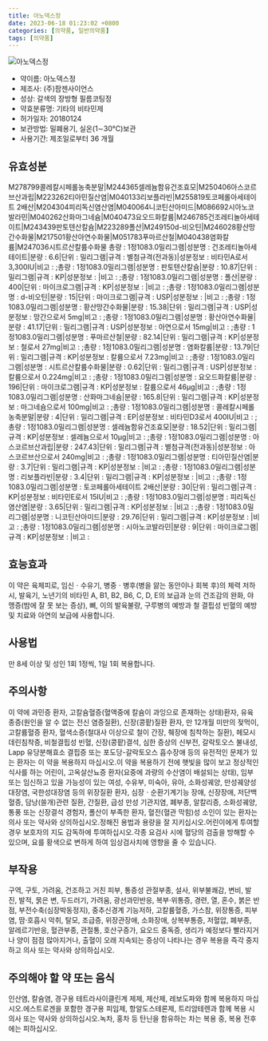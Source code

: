 ```yaml
---
title: 아노덱스정
date: 2023-06-18 01:23:02 +0800
categories: [의약품, 일반의약품]
tags: [의약품]
---
```

![아노덱스정](https://nedrug.mfds.go.kr/pbp/cmn/itemImageDownload/152216525755800055)

- 약이름: 아노덱스정
- 제조사: (주)팜젠사이언스
- 성상: 갈색의 장방형 필름코팅정
- 약효분류명: 기타의 비타민제
- 허가일자: 20180124
- 보관방법: 밀폐용기, 실온(1∼30℃)보관
- 사용기간: 제조일로부터 36 개월
## 유효성분
M278799콜레칼시페롤농축분말|M244365셀레늄함유건조효모|M250406아스코르브산과립|M223262티아민질산염|M040133리보플라빈|M255819토코페롤아세테이트 2배산|M204304피리독신염산염|M040064니코틴산아미드|M086692시아노코발라민|M040262산화마그네슘|M040473요오드화칼륨|M246785건조레티놀아세테이트|M243439판토텐산칼슘|M223289폴산|M249150d-비오틴|M246028황산망간수화물|M217501황산아연수화물|M051783푸마르산철|M040438염화칼륨|M247036시트르산칼륨수화물
총량 : 1정1083.0밀리그램|성분명 : 건조레티놀아세테이트|분량 : 6.6|단위 : 밀리그램|규격 : 별첨규격(전과동)|성분정보 : 비타민A로서 3,300IU|비고 : ;총량 : 1정1083.0밀리그램|성분명 : 판토텐산칼슘|분량 : 10.87|단위 : 밀리그램|규격 : KP|성분정보 : |비고 : ;총량 : 1정1083.0밀리그램|성분명 : 폴산|분량 : 400|단위 : 마이크로그램|규격 : KP|성분정보 : |비고 : ;총량 : 1정1083.0밀리그램|성분명 : d-비오틴|분량 : 15|단위 : 마이크로그램|규격 : USP|성분정보 : |비고 : ;총량 : 1정1083.0밀리그램|성분명 : 황산망간수화물|분량 : 15.38|단위 : 밀리그램|규격 : USP|성분정보 : 망간으로서 5mg|비고 : ;총량 : 1정1083.0밀리그램|성분명 : 황산아연수화물|분량 : 41.17|단위 : 밀리그램|규격 : USP|성분정보 : 아연으로서 15mg|비고 : ;총량 : 1정1083.0밀리그램|성분명 : 푸마르산철|분량 : 82.14|단위 : 밀리그램|규격 : KP|성분정보 : 철로서 27mg|비고 : ;총량 : 1정1083.0밀리그램|성분명 : 염화칼륨|분량 : 13.79|단위 : 밀리그램|규격 : KP|성분정보 : 칼륨으로서 7.23mg|비고 : ;총량 : 1정1083.0밀리그램|성분명 : 시트르산칼륨수화물|분량 : 0.62|단위 : 밀리그램|규격 : USP|성분정보 : 칼륨으로서 0.224mg|비고 : ;총량 : 1정1083.0밀리그램|성분명 : 요오드화칼륨|분량 : 196|단위 : 마이크로그램|규격 : KP|성분정보 : 칼륨으로서 46μg|비고 : ;총량 : 1정1083.0밀리그램|성분명 : 산화마그네슘|분량 : 165.8|단위 : 밀리그램|규격 : KP|성분정보 : 마그네슘으로서 100mg|비고 : ;총량 : 1정1083.0밀리그램|성분명 : 콜레칼시페롤농축분말|분량 : 4|단위 : 밀리그램|규격 : EP|성분정보 : 비타민D3로서 400IU|비고 : ;총량 : 1정1083.0밀리그램|성분명 : 셀레늄함유건조효모|분량 : 18.52|단위 : 밀리그램|규격 : KP|성분정보 : 셀레늄으로서 10μg|비고 : ;총량 : 1정1083.0밀리그램|성분명 : 아스코르브산과립|분량 : 247.43|단위 : 밀리그램|규격 : 별첨규격(전과동)|성분정보 : 아스코르브산으로서 240mg|비고 : ;총량 : 1정1083.0밀리그램|성분명 : 티아민질산염|분량 : 3.7|단위 : 밀리그램|규격 : KP|성분정보 : |비고 : ;총량 : 1정1083.0밀리그램|성분명 : 리보플라빈|분량 : 3.4|단위 : 밀리그램|규격 : KP|성분정보 : |비고 : ;총량 : 1정1083.0밀리그램|성분명 : 토코페롤아세테이트 2배산|분량 : 30|단위 : 밀리그램|규격 : KP|성분정보 : 비타민E로서 15IU|비고 : ;총량 : 1정1083.0밀리그램|성분명 : 피리독신염산염|분량 : 3.65|단위 : 밀리그램|규격 : KP|성분정보 : |비고 : ;총량 : 1정1083.0밀리그램|성분명 : 니코틴산아미드|분량 : 29.76|단위 : 밀리그램|규격 : KP|성분정보 : |비고 : ;총량 : 1정1083.0밀리그램|성분명 : 시아노코발라민|분량 : 9|단위 : 마이크로그램|규격 : KP|성분정보 : |비고 :
## 효능효과
이 약은 육체피로, 임신ㆍ수유기, 병중ㆍ병후(병을 앓는 동안이나 회복 후)의 체력 저하 시, 발육기, 노년기의 비타민 A, B1, B2, B6, C, D, E의 보급과 눈의 건조감의 완화, 야맹증(밤에 잘 못 보는 증상), 뼈, 이의 발육불량, 구루병의 예방과 철 결핍성 빈혈의 예방 및 치료와 아연의 보급에 사용합니다.
## 사용법
만 8세 이상 및 성인 1회 1정씩, 1일 1회 복용합니다.
## 주의사항
이 약에 과민증 환자, 고칼슘혈증(혈액중에 칼슘이 과잉으로 존재하는 상태)환자, 유육종증(원인을 알 수 없는 전신 염증질환), 신장(콩팥)질환 환자, 만 12개월 미만의 젖먹이, 고칼륨혈증 환자, 혈색소증(철대사 이상으로 철이 간장, 췌장에 침착하는 질환), 헤모시데린침착증, 비철결핍성 빈혈, 신장(콩팥)결석, 심한 증상의 신부전, 갈락토오스 불내성, Lapp 유당분해효소 결핍증 또는 포도당-갈락토오스 흡수장애 등의 유전적인 문제가 있는 환자는 이 약을 복용하지 마십시오.이 약을 복용하기 전에 햇빛을 많이 보고 정상적인 식사를 하는 어린이, 고옥살산뇨증 환자(요중에 과량의 수산염이 배설되는 상태), 임부 또는 임신하고 있을 가능성이 있는 여성, 수유부, 미숙아, 유아, 소화성궤양, 만성궤양성대장염, 국한성대장염 등의 위장질환 환자, 심장ㆍ순환기계기능 장애, 신장장애, 저단백혈증, 담낭(쓸개)관련 질환, 간질환, 급성 만성 기관지염, 폐부종, 알칼리증, 소화성궤양, 통풍 또는 신장결석 경험자, 폴산이 부족한 환자, 혈전(혈관 막힘)성 소인이 있는 환자는 의사 또는 약사와 상의하십시오.정해진 용법과 용량을 잘 지키십시오.어린이에게 투여할 경우 보호자의 지도 감독하에 투여하십시오.각종 요검사 시에 혈당의 검출을 방해할 수 있으며, 요를 황색으로 변하게 하여 임상검사치에 영향을 줄 수 있습니다.
## 부작용
구역, 구토, 가려움, 건조하고 거친 피부, 통증성 관절부종, 설사, 위부불쾌감, 변비, 발진, 발적, 묽은 변, 두드러기, 가려움, 광선과민반응, 복부·위통증, 경련, 열, 혼수, 붉은 반점, 부전수축(심장박동정지), 중추신경계 기능저하, 고칼륨혈증, 가스참, 위장통증, 피부염, 땀·호흡시 악취, 탈모, 조급증, 위장관장애, 소화장애, 상복부통증, 저혈압, 폐부종, 알레르기반응, 혈관부종, 관절통, 호산구증가, 요오드 중독증, 생리가 예정보다 빨라지거나 양이 점점 많아지거나, 출혈이 오래 지속되는 증상이 나타나는 경우 복용을 즉각 중지하고 의사 또는 약사와 상의하십시오.
## 주의해야 할 약 또는 음식
인산염, 칼슘염, 경구용 테트라사이클린계 제제, 제산제, 레보도파와 함께 복용하지 마십시오.에스트로겐을 포함한 경구용 피임제, 항알도스테론제, 트리암테렌과 함께 복용 시 의사 또는 약사와 상의하십시오.녹차, 홍차 등 탄닌을 함유하는 차는 복용 중, 복용 전후에는 피하십시오.
